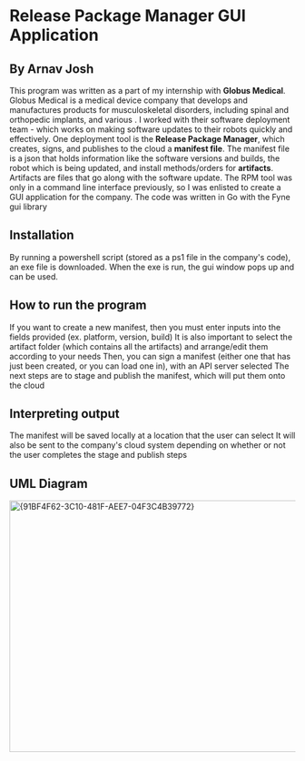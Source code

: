 # Release Package Manager GUI Application
## By Arnav Josh
This program was written as a part of my internship with **Globus Medical**.
Globus Medical is a medical device company that develops and manufactures products for musculoskeletal disorders, including spinal and orthopedic implants, and various . I worked with their software deployment team - which works on making software updates to their robots quickly and effectively. 
One deployment tool is the **Release Package Manager**, which creates, signs, and publishes to the cloud a **manifest file**.
The manifest file is a json that holds information like the software versions and builds, the robot which is being updated, and install methods/orders for **artifacts**. Artifacts are files that go along with the software update.
The RPM tool was only in a command line interface previously, so I was enlisted to create a GUI application for the company.
The code was written in Go with the Fyne gui library
## Installation
By running a powershell script (stored as a ps1 file in the company's code), an exe file is downloaded. When the exe is run, the gui window pops up and can be used.
## How to run the program
If you want to create a new manifest, then you must enter inputs into the fields provided (ex. platform, version, build)
It is also important to select the artifact folder (which contains all the artifacts) and arrange/edit them according to your needs
Then, you can sign a manifest (either one that has just been created, or you can load one in), with an API server selected
The next steps are to stage and publish the manifest, which will put them onto the cloud
## Interpreting output
The manifest will be saved locally at a location that the user can select
It will also be sent to the company's cloud system depending on whether or not the user completes the stage and publish steps
## UML Diagram
<img width="766" height="442" alt="{91BF4F62-3C10-481F-AEE7-04F3C4B39772}" src="https://github.com/user-attachments/assets/92a730e0-65b0-46ad-a9a6-ecbdf0731fdc" />


